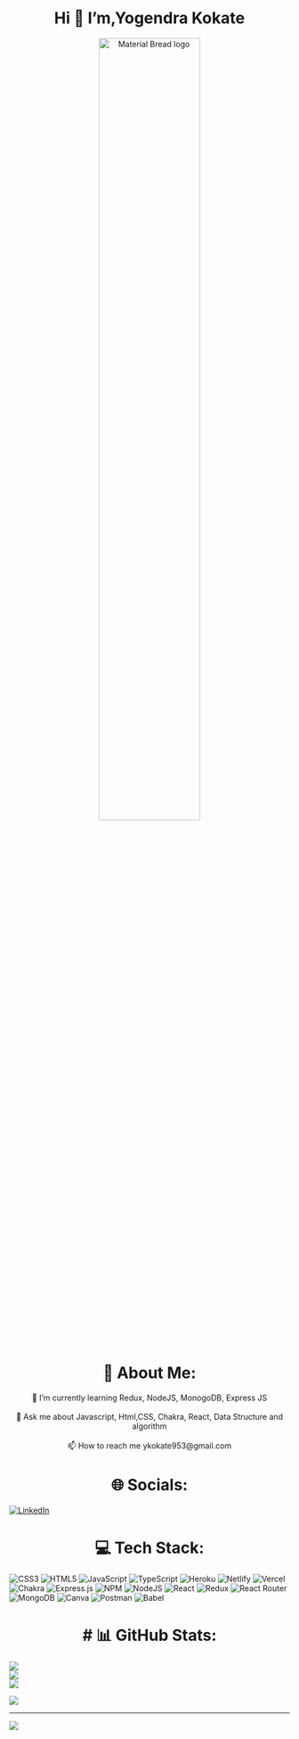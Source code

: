 <h1 align="center">
  Hi <span class="wave">👋</span> I’m,Yogendra Kokate
</h1>

<p align="center">
    <img width="60%" src="https://media3.giphy.com/media/qgQUggAC3Pfv687qPC/giphy.gif" alt="Material Bread logo">
</p>


<div align="center">
<h1>
  💫 About Me:
</h1>
  <p>🌱 I’m currently learning Redux, NodeJS, MonogoDB, Express JS<br><br>💬 Ask me about Javascript, Html,CSS, Chakra, React, Data Structure and algorithm<br><br>📫 How to reach me ykokate953@gmail.com</p>
  </div>





<h1 align="center">
🌐 Socials:
</h1>

[![LinkedIn](https://img.shields.io/badge/LinkedIn-%230077B5.svg?logo=linkedin&logoColor=white)](https://linkedin.com/in/https://www.linkedin.com/in/yogendra-kokate-2a06661b4/) 



<h1 align="center">
💻 Tech Stack:
</h1>
 
![CSS3](https://img.shields.io/badge/css3-%231572B6.svg?style=flat-square&logo=css3&logoColor=white) ![HTML5](https://img.shields.io/badge/html5-%23E34F26.svg?style=flat-square&logo=html5&logoColor=white) ![JavaScript](https://img.shields.io/badge/javascript-%23323330.svg?style=flat-square&logo=javascript&logoColor=%23F7DF1E) ![TypeScript](https://img.shields.io/badge/typescript-%23007ACC.svg?style=flat-square&logo=typescript&logoColor=white) ![Heroku](https://img.shields.io/badge/heroku-%23430098.svg?style=flat-square&logo=heroku&logoColor=white) ![Netlify](https://img.shields.io/badge/netlify-%23000000.svg?style=flat-square&logo=netlify&logoColor=#00C7B7) ![Vercel](https://img.shields.io/badge/vercel-%23000000.svg?style=flat-square&logo=vercel&logoColor=white) ![Chakra](https://img.shields.io/badge/chakra-%234ED1C5.svg?style=flat-square&logo=chakraui&logoColor=white) ![Express.js](https://img.shields.io/badge/express.js-%23404d59.svg?style=flat-square&logo=express&logoColor=%2361DAFB) ![NPM](https://img.shields.io/badge/NPM-%23000000.svg?style=flat-square&logo=npm&logoColor=white) ![NodeJS](https://img.shields.io/badge/node.js-6DA55F?style=flat-square&logo=node.js&logoColor=white) ![React](https://img.shields.io/badge/react-%2320232a.svg?style=flat-square&logo=react&logoColor=%2361DAFB) ![Redux](https://img.shields.io/badge/redux-%23593d88.svg?style=flat-square&logo=redux&logoColor=white) ![React Router](https://img.shields.io/badge/React_Router-CA4245?style=flat-square&logo=react-router&logoColor=white) ![MongoDB](https://img.shields.io/badge/MongoDB-%234ea94b.svg?style=flat-square&logo=mongodb&logoColor=white) ![Canva](https://img.shields.io/badge/Canva-%2300C4CC.svg?style=flat-square&logo=Canva&logoColor=white) ![Postman](https://img.shields.io/badge/Postman-FF6C37?style=flat-square&logo=postman&logoColor=white) ![Babel](https://img.shields.io/badge/Babel-F9DC3e?style=flat-square&logo=babel&logoColor=black)

<h1 align="center">
# 📊 GitHub Stats:
</h1>

![](https://github-readme-stats.vercel.app/api?username=Yogendrakokate&theme=dark&hide_border=false&include_all_commits=true&count_private=true)<br/>
![](https://github-readme-streak-stats.herokuapp.com/?user=Yogendrakokate&theme=dark&hide_border=false)<br/>
![](https://github-readme-stats.vercel.app/api/top-langs/?username=Yogendrakokate&theme=dark&hide_border=false&include_all_commits=true&count_private=true&layout=compact)

![](https://quotes-github-readme.vercel.app/api?type=horizontal&theme=radical)

---
[![](https://visitcount.itsvg.in/api?id=Yogendrakokate&icon=0&color=0)](https://visitcount.itsvg.in)

<!-- Proudly created with GPRM ( https://gprm.itsvg.in ) -->

